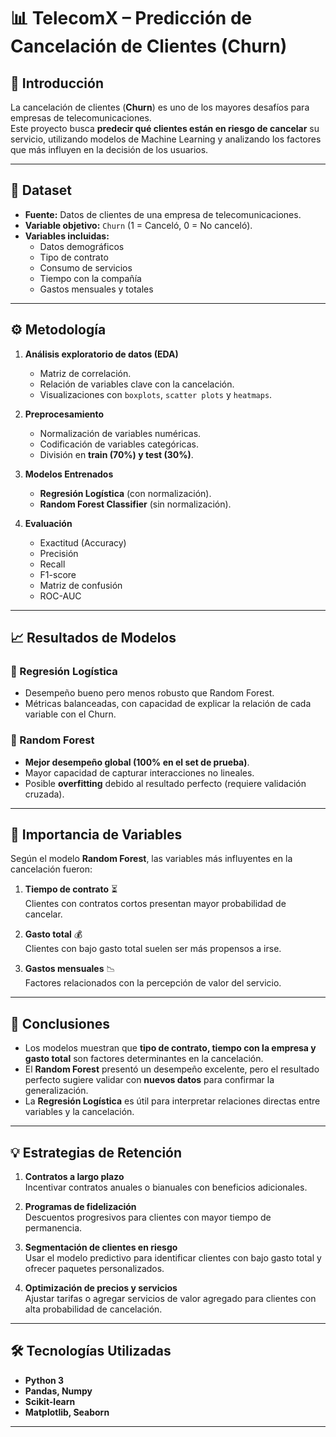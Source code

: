 # 📊 TelecomX – Predicción de Cancelación de Clientes (Churn)

## 🚀 Introducción
La cancelación de clientes (**Churn**) es uno de los mayores desafíos para empresas de telecomunicaciones.  
Este proyecto busca **predecir qué clientes están en riesgo de cancelar** su servicio, utilizando modelos de Machine Learning y analizando los factores que más influyen en la decisión de los usuarios.

---

## 📂 Dataset
- **Fuente:** Datos de clientes de una empresa de telecomunicaciones.  
- **Variable objetivo:** `Churn` (1 = Canceló, 0 = No canceló).  
- **Variables incluidas:**
  - Datos demográficos
  - Tipo de contrato
  - Consumo de servicios
  - Tiempo con la compañía
  - Gastos mensuales y totales

---

## ⚙️ Metodología
1. **Análisis exploratorio de datos (EDA)**
   - Matriz de correlación.
   - Relación de variables clave con la cancelación.
   - Visualizaciones con `boxplots`, `scatter plots` y `heatmaps`.

2. **Preprocesamiento**
   - Normalización de variables numéricas.
   - Codificación de variables categóricas.
   - División en **train (70%) y test (30%)**.

3. **Modelos Entrenados**
   - **Regresión Logística** (con normalización).
   - **Random Forest Classifier** (sin normalización).

4. **Evaluación**
   - Exactitud (Accuracy)
   - Precisión
   - Recall
   - F1-score
   - Matriz de confusión
   - ROC-AUC

---

## 📈 Resultados de Modelos

### 🔹 Regresión Logística
- Desempeño bueno pero menos robusto que Random Forest.
- Métricas balanceadas, con capacidad de explicar la relación de cada variable con el Churn.

### 🔹 Random Forest
- **Mejor desempeño global (100% en el set de prueba)**.
- Mayor capacidad de capturar interacciones no lineales.
- Posible **overfitting** debido al resultado perfecto (requiere validación cruzada).

---

## 🌟 Importancia de Variables
Según el modelo **Random Forest**, las variables más influyentes en la cancelación fueron:

1. **Tiempo de contrato** ⏳  
   Clientes con contratos cortos presentan mayor probabilidad de cancelar.

2. **Gasto total** 💰  
   Clientes con bajo gasto total suelen ser más propensos a irse.

3. **Gastos mensuales** 📉  
   Factores relacionados con la percepción de valor del servicio.

---

## 🧐 Conclusiones
- Los modelos muestran que **tipo de contrato, tiempo con la empresa y gasto total** son factores determinantes en la cancelación.
- El **Random Forest** presentó un desempeño excelente, pero el resultado perfecto sugiere validar con **nuevos datos** para confirmar la generalización.
- La **Regresión Logística** es útil para interpretar relaciones directas entre variables y la cancelación.

---

## 💡 Estrategias de Retención
1. **Contratos a largo plazo**  
   Incentivar contratos anuales o bianuales con beneficios adicionales.

2. **Programas de fidelización**  
   Descuentos progresivos para clientes con mayor tiempo de permanencia.

3. **Segmentación de clientes en riesgo**  
   Usar el modelo predictivo para identificar clientes con bajo gasto total y ofrecer paquetes personalizados.

4. **Optimización de precios y servicios**  
   Ajustar tarifas o agregar servicios de valor agregado para clientes con alta probabilidad de cancelación.

---

## 🛠️ Tecnologías Utilizadas
- **Python 3**
- **Pandas, Numpy**
- **Scikit-learn**
- **Matplotlib, Seaborn**

---
